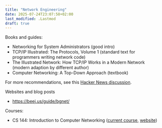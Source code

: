 ```yaml
---
title: "Network Engineering"
date: 2025-07-24T23:07:58+02:00
last_modified: .Lastmod
draft: true
---
```


Books and guides:

- Networking for System Administrators (good intro)
- TCP/IP Illustrated: The Protocols, Volume 1 (standard text for programmers writing network code)
- The Illustrated Network: How TCP/IP Works in a Modern Network (modern adaption by different author)
- Computer Networking: A Top-Down Approach (textbook)

For more recommendations, see this [Hacker News discussion](https://news.ycombinator.com/item?id=38918418).

Websites and blog posts

- https://beej.us/guide/bgnet/

Courses:

- CS 144: Introduction to Computer Networking ([current course](https://cs144.github.io/), [website](https://online.stanford.edu/courses/cs144-introduction-computer-networking))
